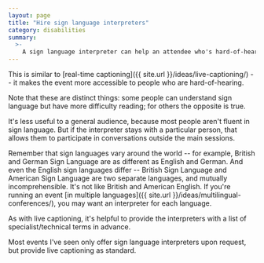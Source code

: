 ```yaml
---
layout: page
title: "Hire sign language interpreters"
category: disabilities
summary:
  >-
    A sign language interpreter can help an attendee who's hard-of-hearing, both to understand talks and when chatting in the corridor.
---
```


This is similar to [real-time captioning]({{ site.url }}/ideas/live-captioning/) -- it makes the event more accessible to people who are hard-of-hearing.

Note that these are distinct things: some people can understand sign language but have more difficulty reading; for others the opposite is true.

It's less useful to a general audience, because most people aren't fluent in sign language.
But if the interpreter stays with a particular person, that allows them to participate in conversations outside the main sessions.

Remember that sign languages vary around the world -- for example, British and German Sign Language are as different as English and German.
And even the English sign languages differ -- British Sign Language and American Sign Language are two separate languages, and mutually incomprehensible.
It's not like British and American English.
If you're running an event [in multiple languages]({{ site.url }}/ideas/multilingual-conferences/), you may want an interpreter for each language.

As with live captioning, it's helpful to provide the interpreters with a list of specialist/technical terms in advance.

Most events I've seen only offer sign language interpreters upon request, but provide live captioning as standard.
